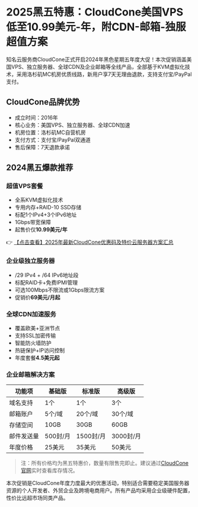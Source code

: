 # 2025黑五特惠：CloudCone美国VPS低至10.99美元-年，附CDN-邮箱-独服超值方案

知名云服务商CloudCone正式开启2024年黑色星期五年度大促！本次促销涵盖美国VPS、独立服务器、全球CDN及企业邮箱等全线产品，全部基于KVM虚拟化技术，采用洛杉矶MC机房优质线路，新用户享7天无理由退款，支持支付宝/PayPal支付。

## CloudCone品牌优势
- 成立时间：2016年
- 核心业务：美国VPS、独立服务器、全球CDN加速
- 机房位置：洛杉矶MC自营机房
- 支付方式：支付宝/PayPal双通道
- 售后保障：7天退款承诺

## 2024黑五爆款推荐

### 超值VPS套餐
- 全系KVM虚拟化技术
- 专用内存+RAID-10 SSD存储
- 标配1个IPv4+3个IPv6地址
- 1Gbps带宽保障
- 起售价仅**10.99美元/年**

👉 [【点击查看】2025年最新CloudCone优惠码及特价云服务器方案汇总](https://bit.ly/Cloudcone)

### 企业级独立服务器
- /29 IPv4 + /64 IPv6地址段
- 标配RAID卡+免费IPMI管理
- 可选100Mbps不限流或1Gbps限流方案
- 促销价**69美元/月起**

### 全球CDN加速服务
- 覆盖欧美+亚洲节点
- 支持SSL加密传输
- 智能防火墙防护
- 热链保护+IP访问控制
- 年度套餐**4.5美元起**

### 企业邮箱解决方案
| 功能项       | 基础版       | 标准版       | 高级版       |
|--------------|-------------|-------------|-------------|
| 域名支持      | 1个         | 1个         | 3个         |
| 邮箱账户      | 5个/域      | 20个/域     | 30个/域     |
| 存储空间      | 10GB        | 30GB        | 60GB        |
| 邮件发送量    | 500封/月    | 1500封/月   | 3000封/月   |
| 年度价格      | 25美元      | 35美元      | 50美元      |

> 注：所有价格均为黑五特惠价，数量有限售完即止。建议通过[CloudCone官网](https://bit.ly/Cloudcone)实时查看库存情况。

本次促销是CloudCone年度力度最大的优惠活动，特别适合需要稳定美国服务器资源的个人开发者、外贸企业及跨境电商用户。所有产品均采用企业级硬件配置，性价比远超市场同类产品。